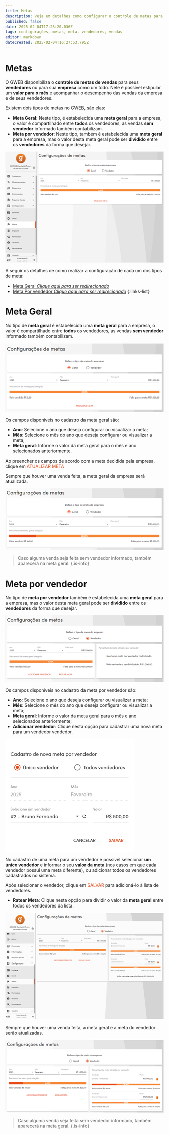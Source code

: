 ```yaml
---
title: Metas
description: Veja em detalhes como configurar o controle de metas para a empresa ou para seus vendedores.
published: false
date: 2025-02-04T17:28:20.036Z
tags: configurações, metas, meta, vendedores, vendas
editor: markdown
dateCreated: 2025-02-04T16:27:53.795Z
---
```


# Metas

O GWEB disponibiliza o **controle de metas de vendas** para seus **vendedores** ou para sua **empresa** como um todo. Nele é possível estipular um **valor para o mês** e acompanhar o desempenho das vendas da empresa e de seus vendedores.

Existem dois tipos de metas no GWEB, são elas:

- **Meta Geral:** Neste tipo, é estabelecida uma **meta geral** para a empresa, o valor é compartilhado entre **todos** os vendedores, as vendas **sem vendedor** informado também contabilizam.
- **Meta por vendedor**: Neste tipo, também é estabelecida uma **meta geral** para a empresa, mas o valor desta meta geral pode ser **dividido** entre os **vendedores** da forma que desejar.

![Tela inicial da meta](/config/metas/0_tela_inicial.png)

A seguir os detalhes de como realizar a configuração de cada um dos tipos de meta:

- [Meta Geral *Clique aqui para ser redirecionado*](#meta-geral)
- [Meta Por vendedor *Clique aqui para ser redirecionado*](#meta-por-vendedor)
{.links-list}


# Meta Geral

No tipo de **meta geral** é estabelecida uma **meta geral** para a empresa, o valor é compartilhado entre **todos** os vendedores, as vendas **sem vendedor** informado também contabilizam.

![Meta geral](/config/metas/1_meta_geral.png)

Os campos disponíveis no cadastro da meta geral são:

- **Ano**: Selecione o ano que deseja configurar ou visualizar a meta;
- **Mês**: Selecione o mês do ano que deseja configurar ou visualizar a meta;
- **Meta geral**: Informe o valor da meta geral para o mês e ano selecionados anteriormente.

Ao preencher os campos de acordo com a meta decidida pela empresa, clique em <span style="color: rgb(230, 74, 25);">ATUALIZAR META</span>

Sempre que houver uma venda feita, a meta geral da empresa será atualizada.

![Meta preenchida](/config/metas/2_meta_geral_preenchida.png)

> Caso alguma venda seja feita sem vendedor informado, também aparecerá na meta geral.
{.is-info}


# Meta por vendedor

No tipo de **meta por vendedor** também é estabelecida uma **meta geral** para a empresa, mas o valor desta meta geral pode ser **dividido** entre os **vendedores** da forma que desejar.

![Meta por vendedor](/config/metas/3_meta_por_vendedor.png)

Os campos disponíveis no cadastro da meta por vendedor são:

- **Ano**: Selecione o ano que deseja configurar ou visualizar a meta;
- **Mês**: Selecione o mês do ano que deseja configurar ou visualizar a meta;
- **Meta geral**: Informe o valor da meta geral para o mês e ano selecionados anteriormente;
- **Adicionar vendedor**: Clique nesta opção para cadastrar uma nova meta para um vendedor vendedor.

![Cadastro de nova meta por vendedor](/config/metas/4_formulario_vendedor.png)

No cadastro de uma meta para um vendedor é possível selecionar **um único vendedor** e informar o seu **valor da meta** (nos casos em que cada vendedor possui uma meta diferente), ou adicionar todos os vendedores cadastrados no sistema.

Após selecionar o vendedor, clique em <span style="color: rgb(230, 74, 25);">SALVAR</span> para adicioná-lo à lista de vendedores.

- **Ratear Meta**: Clique nesta opção para dividir o valor da **meta geral** entre todos os vendedores da lista.

![Rateio de metas](/config/metas/5_gif_metas_por_vendedor.gif)

Sempre que houver uma venda feita, a meta geral e a meta do vendedor serão atualizadas.

![Meta preenchida](/config/metas/6_meta_por_vendedor_preenchida.png)

> Caso alguma venda seja feita sem vendedor informado, também aparecerá na meta geral.
{.is-info}